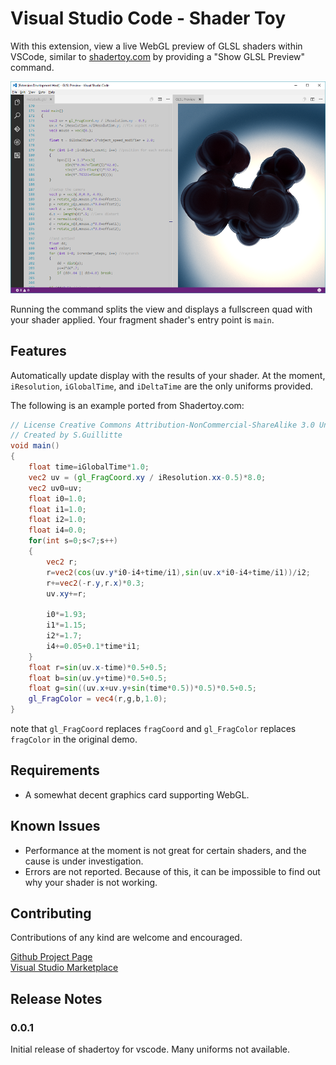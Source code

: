 # Visual Studio Code - Shader Toy

With this extension, view a live WebGL preview of GLSL shaders within VSCode, similar to [shadertoy.com](https://www.shadertoy.com/) by providing a "Show GLSL Preview" command.

![metaballs example](./images/example.png)

 Running the command splits the view and displays a fullscreen quad with your shader applied. Your fragment shader's entry point is ```main```. 

## Features

Automatically update display with the results of your shader. At the moment, ```iResolution```, ```iGlobalTime```, and ```iDeltaTime``` are the only uniforms provided.


The following is an example ported from Shadertoy.com:
```glsl
// License Creative Commons Attribution-NonCommercial-ShareAlike 3.0 Unported License.
// Created by S.Guillitte 
void main()
{
	float time=iGlobalTime*1.0;
	vec2 uv = (gl_FragCoord.xy / iResolution.xx-0.5)*8.0;
    vec2 uv0=uv;
	float i0=1.0;
	float i1=1.0;
	float i2=1.0;
	float i4=0.0;
	for(int s=0;s<7;s++)
	{
		vec2 r;
		r=vec2(cos(uv.y*i0-i4+time/i1),sin(uv.x*i0-i4+time/i1))/i2;
        r+=vec2(-r.y,r.x)*0.3;
		uv.xy+=r;
        
		i0*=1.93;
		i1*=1.15;
		i2*=1.7;
		i4+=0.05+0.1*time*i1;
	}
    float r=sin(uv.x-time)*0.5+0.5;
    float b=sin(uv.y+time)*0.5+0.5;
    float g=sin((uv.x+uv.y+sin(time*0.5))*0.5)*0.5+0.5;
	gl_FragColor = vec4(r,g,b,1.0);
}
```

note that ```gl_FragCoord``` replaces ```fragCoord``` and ```gl_FragColor``` replaces ```fragColor``` in the original demo.

## Requirements

* A somewhat decent graphics card supporting WebGL.

## Known Issues

* Performance at the moment is not great for certain shaders, and the cause is under investigation.
* Errors are not reported. Because of this, it can be impossible to find out why your shader is not working.

## Contributing

Contributions of any kind are welcome and encouraged. 

[Github Project Page](https://github.com/stevensona/shader-toy)  
[Visual Studio Marketplace](https://marketplace.visualstudio.com/items?itemName=stevensona.shader-toy)

## Release Notes

### 0.0.1

Initial release of shadertoy for vscode. Many uniforms not available.
